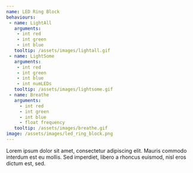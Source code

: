 ```yaml
---
name: LED Ring Block
behaviours:
 - name: LightAll
   arguments:
    - int red
    - int green
    - int blue
   tooltip: /assets/images/lightall.gif
 - name: LightSome
   arguments:
    - int red
    - int green
    - int blue
    - int numLEDs
   tooltip: /assets/images/lightsome.gif
 - name: Breathe
   arguments:
     - int red
     - int green
     - int blue
     - float frequency
   tooltip: /assets/images/breathe.gif
image: /assets/images/led_ring_block.png
---
```

Lorem ipsum dolor sit amet, consectetur adipiscing elit. Mauris commodo interdum est eu mollis. Sed imperdiet, libero a rhoncus euismod, nisl eros dictum est, sed.
